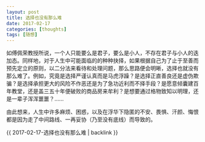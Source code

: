 ```yaml
---
layout: post
title: 选择也没有那么难
date: 2017-02-17
categories: [thoughts]
tags: [随想]
---
```


如傅佩荣教授所说，一个人只能要么是君子，要么是小人，不存在君子与小人的迭加态。同样地，对于人生中可能面临的的种种抉择，如果根据自己为了止于至善而预先定立的原则，以二分法来看待和处理问题，那么思路便会明晰，选择也就没有那么难了。例如，究竟是选择严谨认真而是马虎浮躁？是选择正直善良还是虚伪欺骗？是选择承担更大的风险不作恶还是为了急功近利而不择手段？是愿意倾囊建百年教堂，还是盖三五十年便破败的商品房来牟利？是想要通过格物致知以明理，还是一辈子浑浑噩噩？……

由此想来，人生中许多麻烦、困惑，以及在浮华下隐匿的不安、畏惧、汗颜、悔恨都是因为走了中间路线、一再妥协（乃至没有底线）而导致的。

{{ 2017-02-17-选择也没有那么难 | backlink }}
